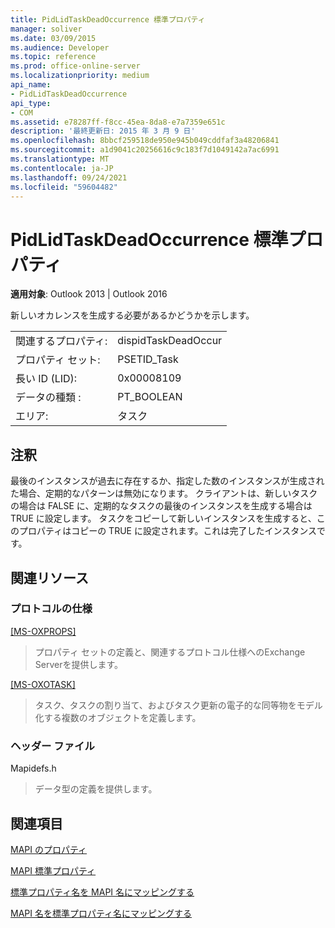 ```yaml
---
title: PidLidTaskDeadOccurrence 標準プロパティ
manager: soliver
ms.date: 03/09/2015
ms.audience: Developer
ms.topic: reference
ms.prod: office-online-server
ms.localizationpriority: medium
api_name:
- PidLidTaskDeadOccurrence
api_type:
- COM
ms.assetid: e78287ff-f8cc-45ea-8da8-e7a7359e651c
description: '最終更新日: 2015 年 3 月 9 日'
ms.openlocfilehash: 8bbcf259518de950e945b049cddfaf3a48206841
ms.sourcegitcommit: a1d9041c20256616c9c183f7d1049142a7ac6991
ms.translationtype: MT
ms.contentlocale: ja-JP
ms.lasthandoff: 09/24/2021
ms.locfileid: "59604482"
---
```

# <a name="pidlidtaskdeadoccurrence-canonical-property"></a>PidLidTaskDeadOccurrence 標準プロパティ

  
  
**適用対象**: Outlook 2013 | Outlook 2016 
  
新しいオカレンスを生成する必要があるかどうかを示します。
  
|||
|:-----|:-----|
|関連するプロパティ:  <br/> |dispidTaskDeadOccur  <br/> |
|プロパティ セット:  <br/> |PSETID_Task  <br/> |
|長い ID (LID):  <br/> |0x00008109  <br/> |
|データの種類 :   <br/> |PT_BOOLEAN  <br/> |
|エリア:  <br/> |タスク  <br/> |
   
## <a name="remarks"></a>注釈

最後のインスタンスが過去に存在するか、指定した数のインスタンスが生成された場合、定期的なパターンは無効になります。 クライアントは、新しいタスクの場合は FALSE に、定期的なタスクの最後のインスタンスを生成する場合は TRUE に設定します。 タスクをコピーして新しいインスタンスを生成すると、このプロパティはコピーの TRUE に設定されます。これは完了したインスタンスです。
  
## <a name="related-resources"></a>関連リソース

### <a name="protocol-specifications"></a>プロトコルの仕様

[[MS-OXPROPS]](https://msdn.microsoft.com/library/f6ab1613-aefe-447d-a49c-18217230b148%28Office.15%29.aspx)
  
> プロパティ セットの定義と、関連するプロトコル仕様へのExchange Serverを提供します。
    
[[MS-OXOTASK]](https://msdn.microsoft.com/library/55600ec0-6195-4730-8436-59c7931ef27e%28Office.15%29.aspx)
  
> タスク、タスクの割り当て、およびタスク更新の電子的な同等物をモデル化する複数のオブジェクトを定義します。 
    
### <a name="header-files"></a>ヘッダー ファイル

Mapidefs.h
  
> データ型の定義を提供します。
    
## <a name="see-also"></a>関連項目



[MAPI のプロパティ](mapi-properties.md)
  
[MAPI 標準プロパティ](mapi-canonical-properties.md)
  
[標準プロパティ名を MAPI 名にマッピングする](mapping-canonical-property-names-to-mapi-names.md)
  
[MAPI 名を標準プロパティ名にマッピングする](mapping-mapi-names-to-canonical-property-names.md)

